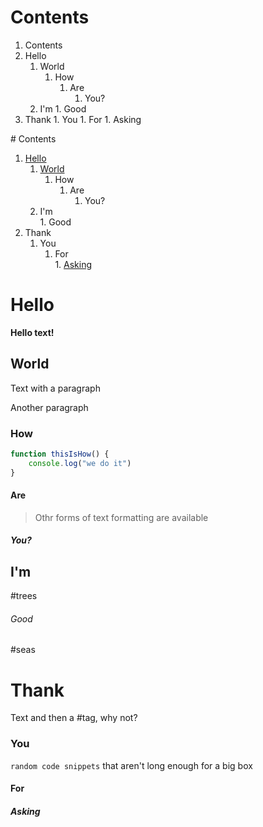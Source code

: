 <a name="start-of-contents" />

# Contents
1. Contents
2. Hello
	1. World
		1. How
			1. Are
				1. You?
	2. I'm
					1. Good
3. Thank
		1. You
			1. For
				1. Asking
<a name="end-of-contents" />

<a name="start-of-contents"/>  
# Contents

1. [Hello](#Hello)  
	1. [World](#World)  
		1. How  
    		1. Are  
    			1. You?  
	2. I'm  
    				1. Good  
2. Thank  
	1. You  
    	1. For  
    			1. [Asking](#asking)  
<a name="end-of-contents"/>

# Hello
**Hello text!**

## World
Text with a paragraph

Another paragraph

### How
```js
function thisIsHow() {
    console.log("we do it")
}
```

#### Are
> Othr forms of text formatting are available
##### You?

## I'm
#trees
###### Good
#seas
# Thank
Text and then a #tag, why not?
### You
`random code snippets` that aren't long enough for a big box
#### For
##### Asking
